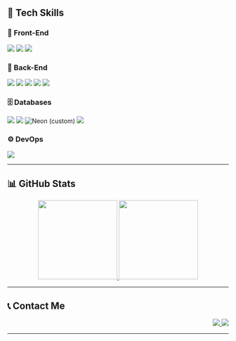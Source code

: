 <!-- TECH SKILLS BADGES --> 
## 🚀 Tech Skills
<div style="display: inline_block">

### 🎨 Front-End
<img src="https://img.shields.io/badge/HTML5-E34F26?style=for-the-badge&logo=html5&logoColor=white">
<img src="https://img.shields.io/badge/CSS3-1572B6?style=for-the-badge&logo=css3&logoColor=white">
<img src="https://img.shields.io/badge/React-20232A?style=for-the-badge&logo=react&logoColor=61DAFB">

### 🧠 Back-End
<img src="https://img.shields.io/badge/Python-3776AB?style=for-the-badge&logo=python&logoColor=white">
<img src="https://img.shields.io/badge/Flask-000000?style=for-the-badge&logo=flask&logoColor=white">
<img src="https://img.shields.io/badge/NestJS-E0234E?style=for-the-badge&logo=nestjs&logoColor=white">
<img src="https://img.shields.io/badge/Node.js-339933?style=for-the-badge&logo=nodedotjs&logoColor=white">
<img src="https://img.shields.io/badge/TypeScript-007ACC?style=for-the-badge&logo=typescript&logoColor=white">

### 🗄️ Databases
<img src="https://img.shields.io/badge/SQLite-003B57?style=for-the-badge&logo=sqlite&logoColor=white">
<img src="https://img.shields.io/badge/PostgreSQL-336791?style=for-the-badge&logo=postgresql&logoColor=white">
<img src="https://img.shields.io/badge/Neon-000000?style=for-the-badge&logo=data:image/svg+xml;base64,[logo]" alt="Neon (custom)">
<img src="https://img.shields.io/badge/Prisma-2D3748?style=for-the-badge&logo=prisma&logoColor=white">

### ⚙️ DevOps
<img src="https://img.shields.io/badge/Docker-2496ED?style=for-the-badge&logo=docker&logoColor=white">

</div>

---

## 📊 GitHub Stats

<div align="center">
  <a href="https://github.com/Luquet4">
    <img height="180em" src="https://github-readme-stats.vercel.app/api?username=LucasVolp&show_icons=true&theme=radical" />
    <img height="180em" src="https://github-readme-stats.vercel.app/api/top-langs/?username=LucasVolp&layout=compact&langs_count=7&theme=radical" />
  </a>
</div>

---

## 📞 Contact Me

<div align="right">
  <a href="https://www.linkedin.com/in/lucasgabrielvb/" target="_blank">
    <img src="https://img.shields.io/badge/-LinkedIn-%230077B5?style=for-the-badge&logo=linkedin&logoColor=white">
  </a>
  <a href="mailto:lucasgabrielvmb@email.com">
    <img src="https://img.shields.io/badge/Gmail-D14836?style=for-the-badge&logo=gmail&logoColor=white">
  </a>
</div>

---
